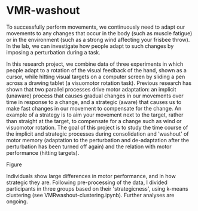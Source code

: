 # VMR-washout

To successfully perform movements, we continuously need to adapt our movements to any changes that occur in the body (such as muscle fatigue) or in the environment (such as a strong wind affecting your frisbee throw). In the lab, we can investigate how people adapt to such changes by imposing a perturbation during a task. 

In this research project, we combine data of three experiments in which people adapt to a rotation of the visual feedback of the hand, shown as a cursor, while hitting visual targets on a computer screen by sliding a pen across a drawing tablet (a visuomotor rotation task). Previous research has shown that two parallel processes drive motor adaptation: an implicit (unaware) process that causes gradual changes in our movements over time in response to a change, and a strategic (aware) that causes us to make fast changes in our movement to compensate for the change. An example of a strategy is to aim your movement next to the target, rather than straight at the target, to compensate for a change such as wind or visuomotor rotation. The goal of this project is to study the time course of the implicit and strategic processes during consolidation and 'washout' of motor memory (adaptation to the perturbation and de-adaptation after the perturbation has been turned off again) and the relation with motor performance (hitting targets). 

Figure

Individuals show large differences in motor performance, and in how strategic they are. Following pre-processing of the data, I divided participants in three groups based on their 'strategicness', using k-means clustering (see VMRwashout-clustering.ipynb). Further analyses are ongoing. 


